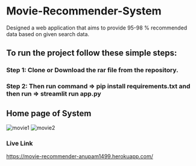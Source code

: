 # Movie-Recommender-System
Designed a web application that aims to provide 95-98 %  recommended data based on given search data. 


## To run the project follow these simple steps:  
### Step 1: Clone or Download the rar file from the repository.
### Step 2: Then run command => pip install requirements.txt and then run => streamlit run app.py



## Home page of System
![movie1](https://user-images.githubusercontent.com/41635465/187893845-9ddd767e-efa3-4b76-abd4-40b9d0314219.png)
![movie2](https://user-images.githubusercontent.com/41635465/187893861-98f4f323-3eec-469f-bb7a-99d3cb633aa8.png)




### Live Link
https://movie-recommender-anupam1499.herokuapp.com/
